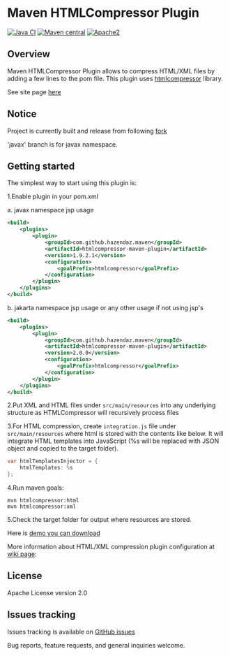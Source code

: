 Maven HTMLCompressor Plugin
===========================

[![Java CI](https://github.com/alextunyk/htmlcompressor-maven-plugin/workflows/Java%20CI/badge.svg)](https://github.com/alextunyk/htmlcompressor-maven-plugin/actions?query=workflow%3A%22Java+CI%22)
[![Maven central](https://maven-badges.herokuapp.com/maven-central/com.github.hazendaz.maven/htmlcompressor-maven-plugin/badge.svg)](https://maven-badges.herokuapp.com/maven-central/com.github.hazendaz.maven/htmlcompressor-maven-plugin)
[![Apache2](<http://img.shields.io/badge/license-Apache%202-blue.svg>)](<http://www.apache.org/licenses/LICENSE-2.0>)

Overview
--------

Maven HTMLCompressor Plugin allows to compress HTML/XML files by adding a few lines to the pom file.
This plugin uses [htmlcompressor][] library.

See site page [here](https://hazendaz.github.io/htmlcompressor-maven-plugin/)

Notice
------

Project is currently built and release from following [fork](https://github.com/hazendaz/htmlcompressor-maven-plugin)

'javax' branch is for javax namespace.

Getting started
---------------

The simplest way to start using this plugin is:

1.Enable plugin in your pom.xml

a. javax namespace jsp usage

``` xml
<build>
    <plugins>
        <plugin>
            <groupId>com.github.hazendaz.maven</groupId>
            <artifactId>htmlcompressor-maven-plugin</artifactId>
            <version>1.9.2.1</version>
            <configuration>
                <goalPrefix>htmlcompressor</goalPrefix>
            </configuration>
        </plugin>
    </plugins>
</build>
```

b. jakarta namespace jsp usage or any other usage if not using jsp's

``` xml
<build>
    <plugins>
        <plugin>
            <groupId>com.github.hazendaz.maven</groupId>
            <artifactId>htmlcompressor-maven-plugin</artifactId>
            <version>2.0.0</version>
            <configuration>
                <goalPrefix>htmlcompressor</goalPrefix>
            </configuration>
        </plugin>
    </plugins>
</build>
```

2.Put XML and HTML files under `src/main/resources` into any underlying
structure as HTMLCompressor will recursively process files

3.For HTML compression, create `integration.js` file under
`src/main/resources` where html is stored with the contents like below.
It will integrate HTML templates into JavaScript (%s will be replaced
with JSON object and copied to the target folder).

``` java
var htmlTemplatesInjector = {
    htmlTemplates: %s
};
```

4.Run maven goals:

```
mvn htmlcompressor:html
mvn htmlcompressor:xml
```

5.Check the target folder for output where resources are stored.

Here is [demo you can download][]

More information about HTML/XML compression plugin configuration at
[wiki page][]:

License
-------

Apache License version 2.0

Issues tracking
---------------

Issues tracking is available on [GitHub issues][]

Bug reports, feature requests, and general inquiries welcome.

  [htmlcompressor]: https://code.google.com/p/htmlcompressor
  [demo you can download]: https://github.com/TUNYK/htmlcompressor-maven-plugin/downloads
  [wiki page]: https://github.com/TUNYK/htmlcompressor-maven-plugin/wiki/Configuration
  [htmlcompressor-maven-plugin]: https://github.com/TUNYK/htmlcompressor-maven-plugin
  [GitHub issues]: https://github.com/TUNYK/htmlcompressor-maven-plugin/issues
